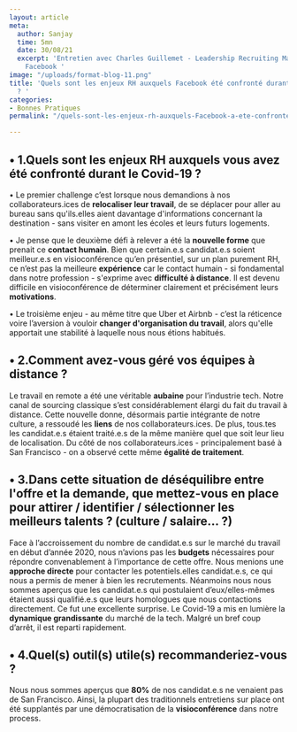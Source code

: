 ```yaml
---
layout: article
meta:
  author: Sanjay
  time: 5mn
  date: 30/08/21
  excerpt: 'Entretien avec Charles Guillemet - Leadership Recruiting Manager chez
    Facebook '
image: "/uploads/format-blog-11.png"
title: 'Quels sont les enjeux RH auxquels Facebook été confronté durant le Covid -19
  ? '
categories:
- Bonnes Pratiques
permalink: "/quels-sont-les-enjeux-rh-auxquels-Facebook-a-ete-confronte-durant-le-covid-19/"

---
```

## • 1.Quels sont les enjeux RH auxquels vous avez été confronté durant le Covid-19 ?

• Le premier challenge c’est lorsque nous demandions à nos collaborateurs.ices de **relocaliser leur travail**, de se déplacer pour aller au bureau sans qu'ils.elles aient davantage d'informations concernant la destination - sans visiter en amont les écoles et leurs futurs logements.

• Je pense que le deuxième défi à relever a été la **nouvelle forme** que prenait ce **contact humain**. Bien que certain.e.s candidat.e.s soient meilleur.e.s en visioconférence qu’en présentiel, sur un plan purement RH, ce n’est pas la meilleure **expérience** car le contact humain - si fondamental dans notre profession - s'exprime avec **difficulté à distance**. Il est devenu difficile en visioconférence de déterminer clairement et précisément leurs **motivations**.

• Le troisième enjeu - au même titre que Uber et Airbnb - c’est la réticence voire l’aversion à vouloir **changer d'organisation du travail**, alors qu'elle apportait une stabilité à laquelle nous nous étions habitués.

## • 2.Comment avez-vous géré vos équipes à distance ?

Le travail en remote a été une véritable **aubaine** pour l’industrie tech. Notre canal de sourcing classique s’est considérablement élargi du fait du travail à distance. Cette nouvelle donne, désormais partie intégrante de notre culture, a ressoudé les **liens** de nos collaborateurs.ices. De plus, tous.tes les candidat.e.s étaient traité.e.s de la même manière quel que soit leur lieu de localisation. Du côté de nos collaborateurs.ices - principalement basé à San Francisco - on a observé cette même **égalité de traitement**.

## • 3.Dans cette situation de déséquilibre entre l'offre et la demande, que mettez-vous en place pour attirer / identifier / sélectionner les meilleurs talents ? (culture / salaire... ?)

Face à l’accroissement du nombre de candidat.e.s sur le marché du travail en début d’année 2020, nous n’avions pas les **budgets** nécessaires pour répondre convenablement à l’importance de cette offre. Nous menions une **approche directe** pour contacter les potentiels.elles candidat.e.s, ce qui nous a permis de mener à bien les recrutements. Néanmoins nous nous sommes aperçus que les candidat.e.s qui postulaient d’eux/elles-mêmes étaient aussi qualifié.e.s que leurs homologues que nous contactions directement. Ce fut une excellente surprise. Le Covid-19 a mis en lumière la **dynamique grandissante** du marché de la tech. Malgré un bref coup d’arrêt, il est reparti rapidement.

## • 4.Quel(s) outil(s) utile(s) recommanderiez-vous ?

Nous nous sommes aperçus que **80%** de nos candidat.e.s ne venaient pas de San Francisco. Ainsi, la plupart des traditionnels entretiens sur place ont été supplantés par une démocratisation de la **visioconférence** dans notre process.